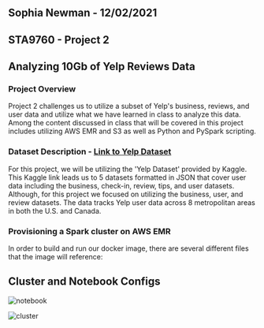 ## Sophia Newman - 12/02/2021 

## STA9760 - Project 2

## Analyzing 10Gb of Yelp Reviews Data
### Project Overview
Project 2 challenges us to utilize a subset of Yelp's business, reviews, and user data and utilize what we have learned in class to analyze this data. Among the content discussed in class that will be covered in this project includes utilizing AWS EMR and S3 as well as Python and PySpark scripting.

### Dataset Description - [Link to Yelp Dataset](https://www.kaggle.com/yelp-dataset/yelp-dataset#yelp_academic_dataset_user.json)
For this project, we will be utilizing the 'Yelp Dataset' provided by Kaggle. This Kaggle link leads us to 5 datasets formatted in JSON that cover user data including the business, check-in, review, tips, and user datasets. Although, for this project we focused on utilizing the business, user, and review datasets. The data tracks Yelp user data across 8 metropolitan areas in both the U.S. and Canada. 

### Provisioning a Spark cluster on AWS EMR
In order to build and run our docker image, there are several different files that the image will reference:
## Cluster and Notebook Configs

![notebook](assets/notebook.png)

![cluster](assets/cluster.png)
